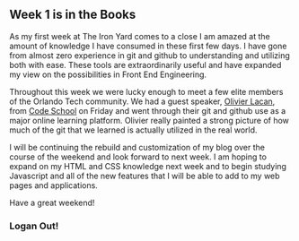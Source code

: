 ## Week 1 is in the Books

As my first week at The Iron Yard comes to a close I am amazed at the amount
of knowledge I have consumed in these first few days. I have gone from almost
zero experience in git and github to understanding and utilizing both with ease.
These tools are extraordinarily useful and have expanded my view on the 
possibilities in Front End Engineering. 

Throughout this week we were lucky enough to meet a few elite members of the 
Orlando Tech community. We had a guest speaker, [Olivier Lacan](http://olivierlacan.com/), from [Code School](https://www.codeschool.com/) 
on Friday and went through their git and github use as a major online learning
platform. Olivier really painted a strong picture of how much of the git that we 
learned is actually utilized in the real world.

I will be continuing the rebuild and customization of my blog over the course of
the weekend and look forward to next week. I am hoping to expand on my HTML and 
CSS knowledge next week and to begin studying Javascript and all of the new
features that I will be able to add to my web pages and applications.

Have a great weekend!

### Logan Out!